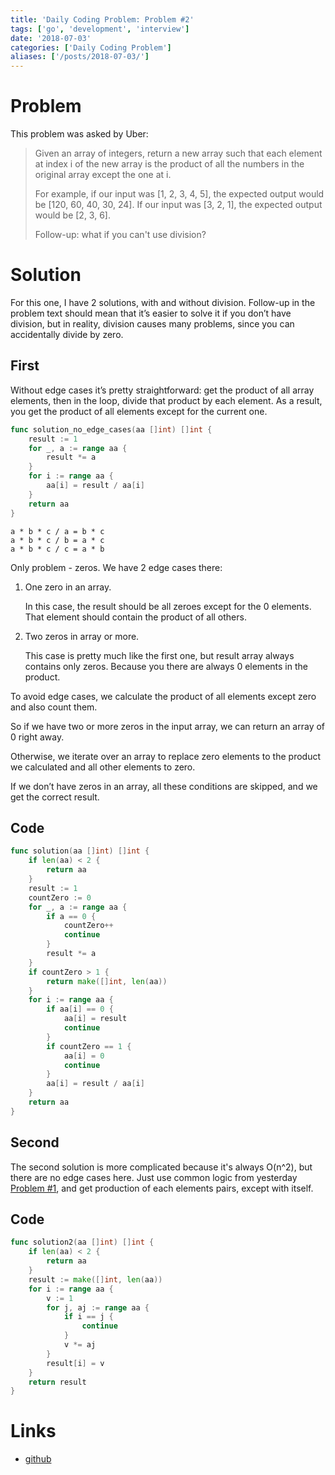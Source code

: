 ```yaml
---
title: 'Daily Coding Problem: Problem #2'
tags: ['go', 'development', 'interview']
date: '2018-07-03'
categories: ['Daily Coding Problem']
aliases: ['/posts/2018-07-03/']
---
```


# Problem

This problem was asked by Uber:

> Given an array of integers, return a new array such that each element at
> index i of the new array is the product of all the numbers in the original array except the one at i.
>
> For example, if our input was [1, 2, 3, 4, 5], the expected output would be [120, 60, 40, 30, 24].
> If our input was [3, 2, 1], the expected output would be [2, 3, 6].
>
> Follow-up: what if you can't use division?

# Solution

For this one, I have 2 solutions, with and without division. Follow-up in the
problem text should mean that it’s easier to solve it if you don’t have division,
but in reality, division causes many problems, since you can accidentally divide by zero.

## First

Without edge cases it’s pretty straightforward: get the product of all array elements,
then in the loop, divide that product by each element. As a result,
you get the product of all elements except for the current one.

```go
func solution_no_edge_cases(aa []int) []int {
	result := 1
	for _, a := range aa {
		result *= a
	}
	for i := range aa {
		aa[i] = result / aa[i]
	}
	return aa
}
```

```
a * b * c / a = b * c
a * b * c / b = a * c
a * b * c / c = a * b
```

Only problem - zeros. We have 2 edge cases there:

1. One zero in an array.

   In this case, the result should be all zeroes except for the 0 elements.
   That element should contain the product of all others.

2. Two zeros in array or more.

   This case is pretty much like the first one, but result array always
   contains only zeros. Because you there are always 0 elements in the product.

To avoid edge cases, we calculate the product of all elements except zero and also count them.

So if we have two or more zeros in the input array, we can return an array of 0 right away.

Otherwise, we iterate over an array to replace zero elements to the product we
calculated and all other elements to zero.

If we don’t have zeros in an array, all these conditions are skipped,
and we get the correct result.

## Code

```go
func solution(aa []int) []int {
	if len(aa) < 2 {
		return aa
	}
	result := 1
	countZero := 0
	for _, a := range aa {
		if a == 0 {
			countZero++
			continue
		}
		result *= a
	}
	if countZero > 1 {
		return make([]int, len(aa))
	}
	for i := range aa {
		if aa[i] == 0 {
			aa[i] = result
			continue
		}
		if countZero == 1 {
			aa[i] = 0
			continue
		}
		aa[i] = result / aa[i]
	}
	return aa
}
```

## Second

The second solution is more complicated because it's always O(n^2), but there are no edge cases here.
Just use common logic from yesterday [Problem #1](/posts/dcp/problem-1/), and get production of each
elements pairs, except with itself.

## Code

```go
func solution2(aa []int) []int {
	if len(aa) < 2 {
		return aa
	}
	result := make([]int, len(aa))
	for i := range aa {
		v := 1
		for j, aj := range aa {
			if i == j {
				continue
			}
			v *= aj
		}
		result[i] = v
	}
	return result
}
```

# Links

- [github](https://github.com/ngalayko/dcp/tree/master/problems/2018-07-03)
